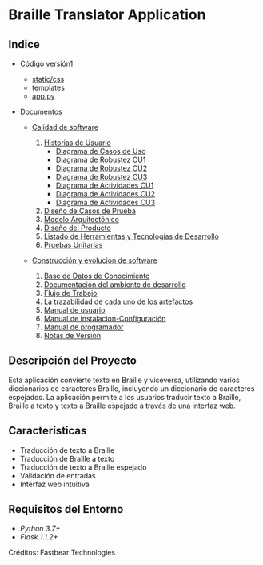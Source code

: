 # Braille Translator Application

## Indice

- [Código versión1](Codigo-version-1)
  - [static/css](Codigo-version-1/static/css)
  - [templates](Codigo-version-1/templates)
  - [app.py](Codigo-version-1/app.py)

- [Documentos](Documentos)

  - [Calidad de software](Documentos/Calidad-de-software)
    1. [Historias de Usuario](Documentos/Calidad-de-software/1-HistoriasDeUsuario.docx)
        - [Diagrama de Casos de Uso](Documentos/Calidad-de-software/CasosDeUso.png)
        - [Diagrama de Robustez CU1](Documentos/Calidad-de-software/DiagramaRobustezCU1.png)
        - [Diagrama de Robustez CU2](Documentos/Calidad-de-software/DiagramaRobustezCU2.png)
        - [Diagrama de Robustez CU3](Documentos/Calidad-de-software/DiagramaRobustezCU3.png)
        - [Diagrama de Actividades CU1](Documentos/Calidad-de-software/DiagramaDeActividadCU1.png)
        - [Diagrama de Actividades CU2](Documentos/Calidad-de-software/DiagramaDeActividadCU2.png)  
        - [Diagrama de Actividades CU3](Documentos/Calidad-de-software/DiagramaDeActividadCU3.png)
    2. [Diseño de Casos de Prueba](Documentos/Calidad-de-software/diseño-de-casos-de-prueba)
    3. [Modelo Arquitectónico](Documentos/Calidad-de-software/3-ModeloArquitectonico.docx)
    4. [Diseño del Producto](Documentos/Calidad-de-software/4-DiseñoDelProducto.docx)
    5. [Listado de Herramientas y Tecnologías de Desarrollo](Documentos/Calidad-de-software/5-ListadoDeHerramientas-TecnologiasDeDesarrollo.docx)
    6. [Pruebas Unitarias](Documentos/Calidad-de-software/6-PruebasUnitarias.docx)
      
  - [Construcción y evolución de software](Documentos/Construccion-y-evolucion-de-software)
    1. [Base de Datos de Conocimiento](Documentos/Construccion-y-evolucion-de-software/BaseDeDatosDeConocimiento.docx)
    2. [Documentación del ambiente de desarrollo](Documentos/Construccion-y-evolucion-de-software/DocumentacionDelAmbienteDeDesarrollo.docx)
    3. [Flujo de Trabajo](Documentos/Construccion-y-evolucion-de-software/FlujoDeTrabajo.docx)
    4. [La trazabilidad de cada uno de los artefactos](Documentos/Construccion-y-evolucion-de-software/LaTrazabilidadDeCadaUnoDeLosArtefactos.docx)
    5. [Manual de usuario](Documentos/Construccion-y-evolucion-de-software/ManualDeUsuario.docx)
    6. [Manual de instalación-Configuración](Documentos/Construccion-y-evolucion-de-software/ManualDeInstalacionConfiguracion.docx)
    7. [Manual de programador](Documentos/Construccion-y-evolucion-de-software/ManualDeProgramador.docx)
    8. [Notas de Versión](Documentos/Construccion-y-evolucion-de-software/NotasDeVersion.docx)


## Descripción del Proyecto

Esta aplicación convierte texto en Braille y viceversa, utilizando varios diccionarios de caracteres Braille, incluyendo un diccionario de caracteres espejados. La aplicación permite a los usuarios traducir texto a Braille, Braille a texto y texto a Braille espejado a través de una interfaz web.

## Características

- Traducción de texto a Braille
- Traducción de Braille a texto
- Traducción de texto a Braille espejado
- Validación de entradas
- Interfaz web intuitiva

## Requisitos del Entorno

- *Python 3.7+*
- *Flask 1.1.2+*

Créditos: Fastbear Technologies
